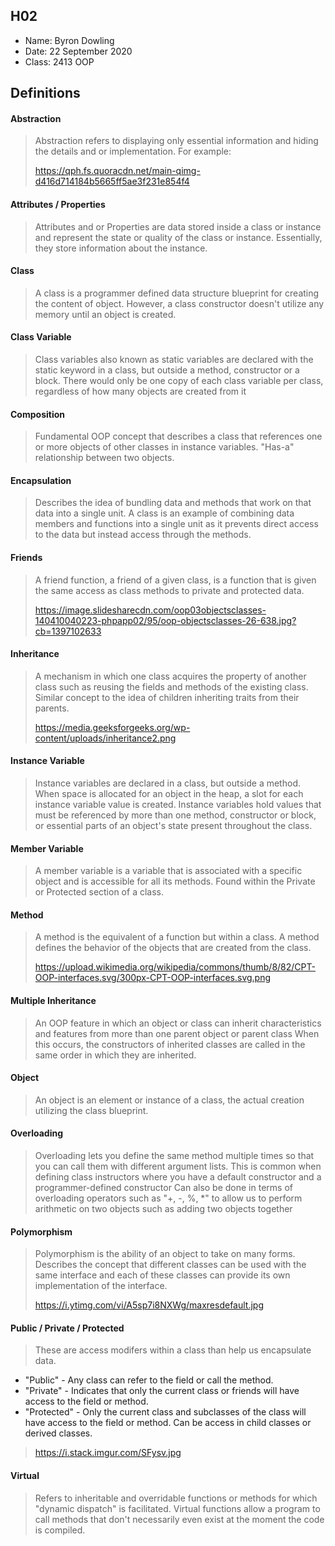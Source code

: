 ## H02

- Name: Byron Dowling
- Date: 22 September 2020
- Class: 2413 OOP

## Definitions


#### Abstraction
> Abstraction refers to displaying only essential information and hiding the details and or implementation. For example:
> 
> https://qph.fs.quoracdn.net/main-qimg-d416d714184b5665ff5ae3f231e854f4


#### Attributes / Properties
> Attributes and or Properties are data stored inside a class or instance and represent the state or quality of the class or instance. 
> Essentially, they store information about the instance.


#### Class
> A class is a programmer defined data structure blueprint for creating the content of object.
> However, a class constructor doesn't utilize any memory until an object is created.


#### Class Variable
> Class variables also known as static variables are declared with the static keyword in a class, but outside a method, constructor or a block. 
> There would only be one copy of each class variable per class, regardless of how many objects are created from it


#### Composition
> Fundamental OOP concept that describes a class that references one or more objects of other classes in instance variables.
> "Has-a" relationship between two objects.

#### Encapsulation
> Describes the idea of bundling data and methods that work on that data into a single unit.
> A class is an example of combining data members and functions into a single unit as it prevents direct access to the data but instead access through the methods.

#### Friends
> A friend function, a friend of a given class, is a function that is given the same access as class methods to private and protected data.
>
> https://image.slidesharecdn.com/oop03objectsclasses-140410040223-phpapp02/95/oop-objectsclasses-26-638.jpg?cb=1397102633

#### Inheritance
> A mechanism in which one class acquires the property of another class such as reusing the fields and methods of the existing class.
> Similar concept to the idea of children inheriting traits from their parents.
>
> https://media.geeksforgeeks.org/wp-content/uploads/inheritance2.png

#### Instance Variable
> Instance variables are declared in a class, but outside a method. When space is allocated for an object in the heap, a slot for each instance variable value is created. 
> Instance variables hold values that must be referenced by more than one method, constructor or block, or essential parts of an object's state present throughout the class.


#### Member Variable
> A member variable is a variable that is associated with a specific object and is accessible for all its methods.
> Found within the Private or Protected section of a class.

#### Method
> A method is the equivalent of a function but within a class.
> A method defines the behavior of the objects that are created from the class.
>
> https://upload.wikimedia.org/wikipedia/commons/thumb/8/82/CPT-OOP-interfaces.svg/300px-CPT-OOP-interfaces.svg.png

#### Multiple Inheritance
> An OOP feature in which an object or class can inherit characteristics and features from more than one parent object or parent class
> When this occurs, the constructors of inherited classes are called in the same order in which they are inherited.

#### Object
> An object is an element or instance of a class, the actual creation utilizing the class blueprint.


#### Overloading
> Overloading lets you define the same method multiple times so that you can call them with different argument lists.
> This is common when defining class instructors where you have a default constructor and a programmer-defined constructor
> Can also be done in terms of overloading operators such as "+, -, %, *" to allow us to perform arithmetic on two objects such as adding two objects together

#### Polymorphism
> Polymorphism is the ability of an object to take on many forms.
> Describes the concept that different classes can be used with the same interface and each of these classes can provide its own implementation of the interface.
>
> https://i.ytimg.com/vi/A5sp7i8NXWg/maxresdefault.jpg

#### Public / Private / Protected
> These are access modifers within a class than help us encapsulate data.
- "Public" - Any class can refer to the field or call the method.
- "Private" - Indicates that only the current class or friends will have access to the field or method.
- "Protected" - Only the current class and subclasses of the class will have access to the field or method. Can be access in child classes or derived classes.
>
> https://i.stack.imgur.com/SFysv.jpg

#### Virtual
> Refers to inheritable and overridable functions or methods for which "dynamic dispatch" is facilitated.
> Virtual functions allow a program to call methods that don't necessarily even exist at the moment the code is compiled.
>
